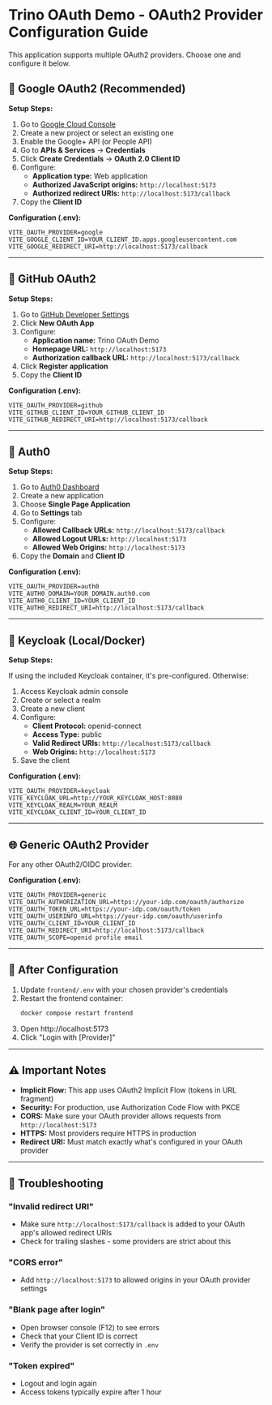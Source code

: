 # Trino OAuth Demo - OAuth2 Provider Configuration Guide

This application supports multiple OAuth2 providers. Choose one and configure it below.

## 🔵 Google OAuth2 (Recommended)

**Setup Steps:**

1. Go to [Google Cloud Console](https://console.cloud.google.com/)
2. Create a new project or select an existing one
3. Enable the Google+ API (or People API)
4. Go to **APIs & Services** → **Credentials**
5. Click **Create Credentials** → **OAuth 2.0 Client ID**
6. Configure:
   - **Application type:** Web application
   - **Authorized JavaScript origins:** `http://localhost:5173`
   - **Authorized redirect URIs:** `http://localhost:5173/callback`
7. Copy the **Client ID**

**Configuration (.env):**
```env
VITE_OAUTH_PROVIDER=google
VITE_GOOGLE_CLIENT_ID=YOUR_CLIENT_ID.apps.googleusercontent.com
VITE_GOOGLE_REDIRECT_URI=http://localhost:5173/callback
```

---

## 🐙 GitHub OAuth2

**Setup Steps:**

1. Go to [GitHub Developer Settings](https://github.com/settings/developers)
2. Click **New OAuth App**
3. Configure:
   - **Application name:** Trino OAuth Demo
   - **Homepage URL:** `http://localhost:5173`
   - **Authorization callback URL:** `http://localhost:5173/callback`
4. Click **Register application**
5. Copy the **Client ID**

**Configuration (.env):**
```env
VITE_OAUTH_PROVIDER=github
VITE_GITHUB_CLIENT_ID=YOUR_GITHUB_CLIENT_ID
VITE_GITHUB_REDIRECT_URI=http://localhost:5173/callback
```

---

## 🔐 Auth0

**Setup Steps:**

1. Go to [Auth0 Dashboard](https://manage.auth0.com/)
2. Create a new application
3. Choose **Single Page Application**
4. Go to **Settings** tab
5. Configure:
   - **Allowed Callback URLs:** `http://localhost:5173/callback`
   - **Allowed Logout URLs:** `http://localhost:5173`
   - **Allowed Web Origins:** `http://localhost:5173`
6. Copy the **Domain** and **Client ID**

**Configuration (.env):**
```env
VITE_OAUTH_PROVIDER=auth0
VITE_AUTH0_DOMAIN=YOUR_DOMAIN.auth0.com
VITE_AUTH0_CLIENT_ID=YOUR_CLIENT_ID
VITE_AUTH0_REDIRECT_URI=http://localhost:5173/callback
```

---

## 🔑 Keycloak (Local/Docker)

**Setup Steps:**

If using the included Keycloak container, it's pre-configured. Otherwise:

1. Access Keycloak admin console
2. Create or select a realm
3. Create a new client
4. Configure:
   - **Client Protocol:** openid-connect
   - **Access Type:** public
   - **Valid Redirect URIs:** `http://localhost:5173/callback`
   - **Web Origins:** `http://localhost:5173`
5. Save the client

**Configuration (.env):**
```env
VITE_OAUTH_PROVIDER=keycloak
VITE_KEYCLOAK_URL=http://YOUR_KEYCLOAK_HOST:8080
VITE_KEYCLOAK_REALM=YOUR_REALM
VITE_KEYCLOAK_CLIENT_ID=YOUR_CLIENT_ID
```

---

## 🌐 Generic OAuth2 Provider

For any other OAuth2/OIDC provider:

**Configuration (.env):**
```env
VITE_OAUTH_PROVIDER=generic
VITE_OAUTH_AUTHORIZATION_URL=https://your-idp.com/oauth/authorize
VITE_OAUTH_TOKEN_URL=https://your-idp.com/oauth/token
VITE_OAUTH_USERINFO_URL=https://your-idp.com/oauth/userinfo
VITE_OAUTH_CLIENT_ID=YOUR_CLIENT_ID
VITE_OAUTH_REDIRECT_URI=http://localhost:5173/callback
VITE_OAUTH_SCOPE=openid profile email
```

---

## 🚀 After Configuration

1. Update `frontend/.env` with your chosen provider's credentials
2. Restart the frontend container:
   ```bash
   docker compose restart frontend
   ```
3. Open http://localhost:5173
4. Click "Login with [Provider]"

---

## ⚠️ Important Notes

- **Implicit Flow:** This app uses OAuth2 Implicit Flow (tokens in URL fragment)
- **Security:** For production, use Authorization Code Flow with PKCE
- **CORS:** Make sure your OAuth provider allows requests from `http://localhost:5173`
- **HTTPS:** Most providers require HTTPS in production
- **Redirect URI:** Must match exactly what's configured in your OAuth provider

---

## 🐛 Troubleshooting

### "Invalid redirect URI"
- Make sure `http://localhost:5173/callback` is added to your OAuth app's allowed redirect URIs
- Check for trailing slashes - some providers are strict about this

### "CORS error"
- Add `http://localhost:5173` to allowed origins in your OAuth provider settings

### "Blank page after login"
- Open browser console (F12) to see errors
- Check that your Client ID is correct
- Verify the provider is set correctly in `.env`

### "Token expired"
- Logout and login again
- Access tokens typically expire after 1 hour
